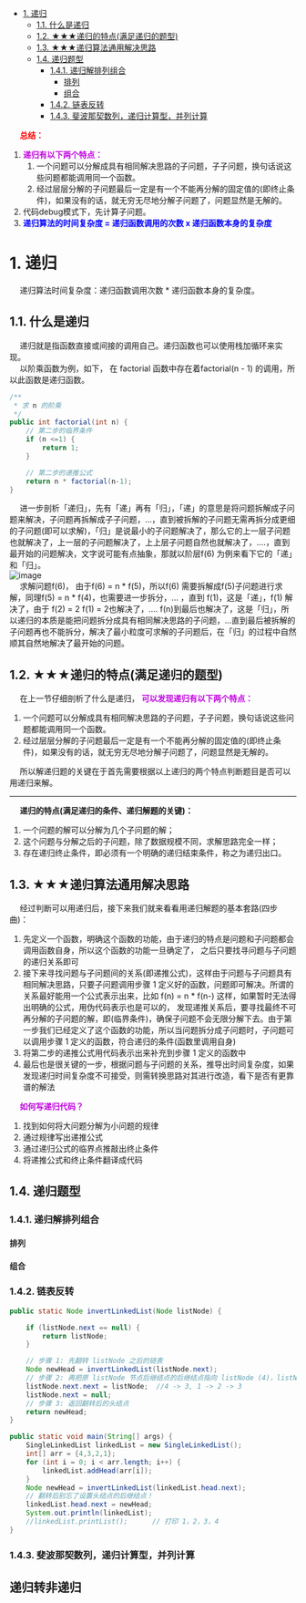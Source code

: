 <!-- TOC -->

- [1. 递归](#1-递归)
    - [1.1. 什么是递归](#11-什么是递归)
    - [1.2. ★★★递归的特点(满足递归的题型)](#12-★★★递归的特点满足递归的题型)
    - [1.3. ★★★递归算法通用解决思路](#13-★★★递归算法通用解决思路)
    - [1.4. 递归题型](#14-递归题型)
        - [1.4.1. 递归解排列组合](#141-递归解排列组合)
            - [排列](#排列)
            - [组合](#组合)
        - [1.4.2. 链表反转](#142-链表反转)
        - [1.4.3. 斐波那契数列，递归计算型，并列计算](#143-斐波那契数列递归计算型并列计算)

<!-- /TOC -->
&emsp; **<font color = "red">总结：</font>**  
1. **<font color = "clime">递归有以下两个特点：</font>**  
    1. 一个问题可以分解成具有相同解决思路的子问题，子子问题，换句话说这些问题都能调用同一个函数。  
    2. 经过层层分解的子问题最后一定是有一个不能再分解的固定值的(即终止条件)，如果没有的话，就无穷无尽地分解子问题了，问题显然是无解的。  
2. 代码debug模式下，先计算子问题。  
3. **<font color = "blue">递归算法的时间复杂度 = 递归函数调用的次数 x 递归函数本身的复杂度</font>**


# 1. 递归  
&emsp; 递归算法时间复杂度：递归函数调用次数 * 递归函数本身的复杂度。  
<!-- 
从分治到递归
&emsp; **动态规划与分治：**  
&emsp; 分治策略：将原问题分解为若干个规模较小但类似于原问题的子问题(Divide)，递归的求解这些子问题(Conquer)，然后再合并这些子问题的解来建立原问题的解。  
&emsp; 因为在求解大问题时，需要递归的求小问题，因此一般用递归的方法实现，即自顶向下。  
&emsp; 动态规划：动态规划其实和分治策略是类似的，也是将一个原问题分解为若干个规模较小的子问题，递归的求解这些子问题，然后合并子问题的解得到原问题的解。  
&emsp; <font color = "red">动态规划和分治策略的区别在于这些子问题会有重叠，一个子问题在求解后，可能会再次求解，可以将这些子问题的解存储起来，当下次再次求解这个子问题时，直接取过来用。</font>  

-->

## 1.1. 什么是递归  
&emsp; 递归就是指函数直接或间接的调用自己。递归函数也可以使用栈加循环来实现。  
&emsp; 以阶乘函数为例，如下， 在 factorial 函数中存在着factorial(n - 1) 的调用，所以此函数是递归函数。  

```java
/**
 * 求 n 的阶乘
 */
public int factorial(int n) {
    // 第二步的临界条件
    if (n <=1) {
        return 1;
    }

    // 第二步的递推公式
    return n * factorial(n-1);
}
```
&emsp; 进一步剖析「递归」，先有「递」再有「归」，「递」的意思是将问题拆解成子问题来解决，子问题再拆解成子子问题，...，直到被拆解的子问题无需再拆分成更细的子问题(即可以求解)，「归」是说最小的子问题解决了，那么它的上一层子问题也就解决了，上一层的子问题解决了，上上层子问题自然也就解决了，....，直到最开始的问题解决，文字说可能有点抽象，那就以阶层f(6) 为例来看下它的「递」和「归」。  
![image](https://gitee.com/wt1814/pic-host/raw/master/algorithm/function-43.png)  
&emsp; 求解问题f(6)， 由于f(6) = n * f(5)，所以f(6) 需要拆解成f(5)子问题进行求解，同理f(5) = n * f(4)，也需要进一步拆分，... ，直到 f(1)，这是「递」，f(1) 解决了，由于 f(2) =  2 f(1) = 2也解决了，.... f(n)到最后也解决了，这是「归」，所以递归的本质是能把问题拆分成具有相同解决思路的子问题，...直到最后被拆解的子问题再也不能拆分，解决了最小粒度可求解的子问题后，在「归」的过程中自然顺其自然地解决了最开始的问题。  

## 1.2. ★★★递归的特点(满足递归的题型)
&emsp; 在上一节仔细剖析了什么是递归， **<font color = "clime">可以发现递归有以下两个特点：</font>**  

1. 一个问题可以分解成具有相同解决思路的子问题，子子问题，换句话说这些问题都能调用同一个函数。  
2. 经过层层分解的子问题最后一定是有一个不能再分解的固定值的(即终止条件)，如果没有的话，就无穷无尽地分解子问题了，问题显然是无解的。  

&emsp; 所以解递归题的关键在于首先需要根据以上递归的两个特点判断题目是否可以用递归来解。  

-------------

&emsp; **递归的特点(满足递归的条件、递归解题的关键)：**  
1. 一个问题的解可以分解为几个子问题的解；
2. 这个问题与分解之后的子问题，除了数据规模不同，求解思路完全一样；
3. 存在递归终止条件，即必须有一个明确的递归结束条件，称之为递归出口。

## 1.3. ★★★递归算法通用解决思路
&emsp; 经过判断可以用递归后，接下来我们就来看看用递归解题的基本套路(四步曲)：  

1. 先定义一个函数，明确这个函数的功能，由于递归的特点是问题和子问题都会调用函数自身，所以这个函数的功能一旦确定了， 之后只要找寻问题与子问题的递归关系即可
2. 接下来寻找问题与子问题间的关系(即递推公式)，这样由于问题与子问题具有相同解决思路，只要子问题调用步骤 1 定义好的函数，问题即可解决。所谓的关系最好能用一个公式表示出来，比如 f(n) = n * f(n-) 这样，如果暂时无法得出明确的公式，用伪代码表示也是可以的， 发现递推关系后，要寻找最终不可再分解的子问题的解，即(临界条件)，确保子问题不会无限分解下去。由于第一步我们已经定义了这个函数的功能，所以当问题拆分成子问题时，子问题可以调用步骤 1 定义的函数，符合递归的条件(函数里调用自身)
3. 将第二步的递推公式用代码表示出来补充到步骤 1 定义的函数中
4. 最后也是很关键的一步，根据问题与子问题的关系，推导出时间复杂度，如果发现递归时间复杂度不可接受，则需转换思路对其进行改造，看下是否有更靠谱的解法


&emsp; **<font color = "clime">如何写递归代码？</font>**  
1. 找到如何将大问题分解为小问题的规律
2. 通过规律写出递推公式
3. 通过递归公式的临界点推敲出终止条件
4. 将递推公式和终止条件翻译成代码


<!-- 
经过判断可以用递归后，接下来我们就来看看用递归解题的基本套路（四步曲）：

    先定义一个函数，明确这个函数的功能，由于递归的特点是问题和子问题都会调用函数自身，所以这个函数的功能一旦确定了， 之后只要找寻问题与子问题的递归关系即可
    接下来寻找问题与子问题间的关系（即递推公式），这样由于问题与子问题具有相同解决思路，只要子问题调用步骤 1 定义好的函数，问题即可解决。所谓的关系最好能用一个公式表示出来，比如 f(n) = n * f(n-) 这样，如果暂时无法得出明确的公式，用伪代码表示也是可以的, 发现递推关系后，要寻找最终不可再分解的子问题的解，即（临界条件），确保子问题不会无限分解下去。由于第一步我们已经定义了这个函数的功能，所以当问题拆分成子问题时，子问题可以调用步骤 1 定义的函数，符合递归的条件（函数里调用自身）
    将第二步的递推公式用代码表示出来补充到步骤 1 定义的函数中
    最后也是很关键的一步，根据问题与子问题的关系，推导出时间复杂度,如果发现递归时间复杂度不可接受，则需转换思路对其进行改造，看下是否有更靠谱的解法
-->

## 1.4. 递归题型  
<!--
数据结构与算法之递归系列
https://mp.weixin.qq.com/s/2gL7s8T6vjYQwwz_4UDy4g
-->


<!-- 

阶层
&emsp; 输入一个正整数n，输出n!的值。其中n!=123*…*n，即求阶乘  
&emsp; 套用上一节说的递归四步解题套路来看看怎么解  

1. 定义这个函数，明确这个函数的功能，我们知道这个函数的功能是求 n 的阶乘， 之后求 n-1， n-2 的阶乘就可以调用此函数了

```java
/**
 * 求 n 的阶乘
 */
public int factorial(int n) {
}
```
2. 寻找问题与子问题的关系 阶乘的关系比较简单， 以 f(n) 来表示 n 的阶乘， 显然 f(n) = n * f(n - 1)，  同时临界条件是 f(1) = 1，即
![image](https://gitee.com/wt1814/pic-host/raw/master/algorithm/function-44.png)  
3. 将第二步的递推公式用代码表示出来补充到步骤 1 定义的函数中

```java
/**
 * 求 n 的阶乘
 */
public int factorial(int n) {
    // 第二步的临界条件
    if (n <=1) {
        return 1;
    }

    // 第二步的递推公式
    return n * factorial(n-1);
}
```
4. 求时间复杂度 由于  f(n) = n * f(n-1) = n * (n-1) * .... * f(1)，总共作了 n 次乘法，所以时间复杂度为 n。  
-->

### 1.4.1. 递归解排列组合  
<!-- 
一文学会排列组合 
https://mp.weixin.qq.com/s?__biz=MzI5MTU1MzM3MQ==&mid=2247483857&idx=1&sn=c4fbb9d55a656aac55c4976c48879c45&scene=21#wechat_redirect
Java递归实现字符串的排列和组合
https://mp.weixin.qq.com/s?__biz=MzA5NDIwNTk2Mw==&mid=2247484636&amp;idx=1&amp;sn=9ea705d330e7955c83dcfc3d6a7f90d0&source=41#wechat_redirect
-->

#### 排列  



#### 组合

### 1.4.2. 链表反转  
<!--
★★★视频
https://vdse.bdstatic.com//1d050c05e13d6be0f3868929d0de4a73.mp4?authorization=bce-auth-v1%2F40f207e648424f47b2e3dfbb1014b1a5%2F2021-04-07T01%3A07%3A13Z%2F-1%2Fhost%2F6e190a5128ee5562d2e0411e62bd5da6e8fa23195db53e41c37bf09e9d1c6b92

★★★ 
https://icode.blog.csdn.net/article/details/100110336


https://mp.weixin.qq.com/s/RkYTtHYghiK8LNUnlWUrlg

图解java递归实现反转单向链表
https://blog.csdn.net/keep12moving/article/details/103116065
一篇文章教你搞定递归单链表反转
https://blog.csdn.net/javageektech/article/details/105236461
Java实现单向链表反转
https://www.cnblogs.com/hiver/p/7008112.html

-->

```java
public static Node invertLinkedList(Node listNode) {

    if (listNode.next == null) {
        return listNode;
    }

    // 步骤 1: 先翻转 listNode 之后的链表
    Node newHead = invertLinkedList(listNode.next);
    // 步骤 2: 再把原 listNode 节点后继结点的后继结点指向 listNode (4)，listNode 的后继节点设置为空(防止形成环)
    listNode.next.next = listNode;  //4 -> 3, 1 -> 2 -> 3
    listNode.next = null;
    // 步骤 3: 返回翻转后的头结点
    return newHead;
}

public static void main(String[] args) {
    SingleLinkedList linkedList = new SingleLinkedList();
    int[] arr = {4,3,2,1};
    for (int i = 0; i < arr.length; i++) {
        linkedList.addHead(arr[i]);
    }
    Node newHead = invertLinkedList(linkedList.head.next);
    // 翻转后别忘了设置头结点的后继结点！
    linkedList.head.next = newHead;
    System.out.println(linkedList);
    //linkedList.printList();      // 打印 1，2，3，4
}
```

### 1.4.3. 斐波那契数列，递归计算型，并列计算
<!-- 
https://mp.weixin.qq.com/s/RkYTtHYghiK8LNUnlWUrlg
-->


## 递归转非递归  
<!--
https://www.cnblogs.com/bakari/p/5349383.html
-->